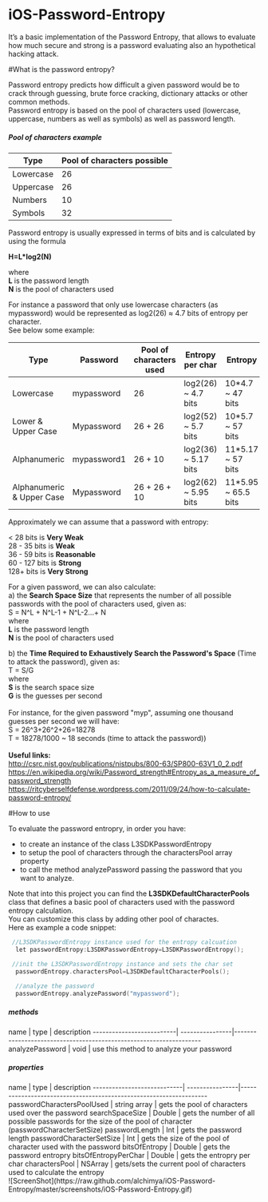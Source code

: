 # iOS-Password-Entropy
It’s a basic implementation of the Password Entropy, that allows to evaluate how much secure and strong is a password evaluating also an hypothetical hacking attack.

#What is the password entropy?

Password entropy predicts how difficult a given password would be to crack through guessing, brute force cracking, dictionary attacks or other common methods.
<br/>
Password entropy is based on the  pool of characters used  (lowercase, uppercase, numbers as well as symbols) as well as password length. 

<h5>Pool of characters example</h5>

Type                      | Pool of characters possible 
--------------------------|-------------------------------------------------------------------------------------
Lowercase                 | 26            
Uppercase                 | 26     
Numbers                   | 10
Symbols                   | 32     

Password entropy is usually expressed in terms of bits and is calculated by using the formula 

<b>H=L*log2(N)</b> 

where
<br/>
<b>L</b> is the password length
<br/>
<b>N</b> is the pool of characters used

For instance a password that only use lowercase characters (as mypassword) would be represented as log2(26) ≈ 4.7 bits of entropy per character.
<br/>
See below some example:

Type                       | Password      | Pool of characters used | Entropy per char     | Entropy
---------------------------|---------------|-------------------------|----------------------|------------------
Lowercase                  | mypassword    | 26                      | log2(26) ~ 4.7 bits  | 10*4.7 ~ 47 bits
Lower & Upper Case         | Mypassword    | 26 + 26                 | log2(52) ~ 5.7 bits  | 10*5.7 ~ 57 bits
Alphanumeric               | mypassword1   | 26 + 10                 | log2(36) ~ 5.17 bits | 11*5.17 ~ 57 bits
Alphanumeric & Upper Case  | Mypassword    | 26 + 26 + 10            | log2(62) ~ 5.95 bits | 11*5.95 ~ 65.5 bits

Approximately we can assume that a password with entropy:

< 28 bits is <b>Very Weak</b>
<br/>
28 - 35 bits is <b>Weak</b>
<br/>
36 - 59 bits is <b>Reasonable</b>
<br/>
60 - 127 bits is <b>Strong</b>
<br/>
128+ bits is <b>Very Strong</b>
<br/>

For a given password, we can also calculate:
<br/>
a) the <b>Search Space Size</b> that represents the number of all possible passwords with the pool of characters used, given as:
<br/>
S = N^L + N^L-1 + N^L-2...+ N
<br/>
where
<br/>
<b>L</b> is the password length
<br/>
<b>N</b> is the pool of characters used
<br/>

b) the <b>Time Required to Exhaustively Search the Password's Space</b> (Time to attack the password), given as: 
<br/>
T = S/G
<br/>
where
<br/>
<b>S</b> is the search space size
<br/>
<b>G</b> is the guesses per second
<br/>
<br/>
For instance, for the given password "myp", assuming one thousand guesses per second we will have:
<br/>
S = 26^3+26^2+26=18278
<br/>
T = 18278/1000 ~ 18 seconds (time to attack the password))
<br/>
<br/>
<b>Useful links:</b>
<br/>
http://csrc.nist.gov/publications/nistpubs/800-63/SP800-63V1_0_2.pdf
<br/>
https://en.wikipedia.org/wiki/Password_strength#Entropy_as_a_measure_of_password_strength
<br/>
https://ritcyberselfdefense.wordpress.com/2011/09/24/how-to-calculate-password-entropy/
<br/>

#How to use

To evaluate the password entropry, in order you have:
- to create an instance of the class L3SDKPasswordEntropy 
- to setup the pool of characters through the charactersPool array property
- to call the method analyzePassword passing the password that you want to analyze.

Note that into this project you can find the <b>L3SDKDefaultCharacterPools</b> class that defines a basic pool of characters used with the password entropy calculation.
<br/>
You can customize this class by adding other pool of charactes.
<br/>
Here as example a code snippet:

```objectivec
 //L3SDKPasswordEntropy instance used for the entropy calcuation
  let passwordEntropy:L3SDKPasswordEntropy=L3SDKPasswordEntropy();

 //init the L3SDKPasswordEntropy instance and sets the char set
  passwordEntropy.charactersPool=L3SDKDefaultCharacterPools();
  
  //analyze the password
  passwordEntropy.analyzePassword("mypassword");

```


<h5>methods</h5>
  name                    |     type        |   description    
--------------------------| ----------------|-------------------------------------------------------------------
analyzePassword        		| void            | use this method to analyze your password


<h5>properties</h5>
  name                      |     type        |   description    
----------------------------| ----------------|-------------------------------------------------------------------
passwordCharactersPoolUsed  | string array    | gets the pool of characters used over the password
searchSpaceSize             | Double          | gets the number of all possible passwords for the size of the pool of character (passwordCharacterSetSize)
passwordLength              | Int             | gets the password length
passwordCharacterSetSize    | Int             | gets the size of the pool of character used with the password
bitsOfEntropy               | Double          | gets the password entropry
bitsOfEntropyPerChar        | Double          | gets the entropry per char
charactersPool              | NSArray         | gets/sets the current pool of characters used to calculate the entropy


<br/>
![ScreenShot](https://raw.github.com/alchimya/iOS-Password-Entropy/master/screenshots/iOS-Password-Entropy.gif)
